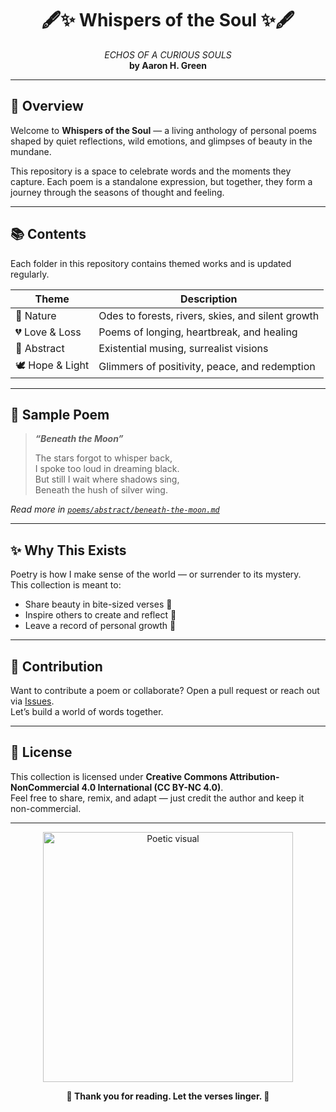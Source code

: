 <h1 align="center">🖋️✨ Whispers of the Soul ✨🖋️</h1>

<p align="center">
  <em>ECHOS OF A CURIOUS SOULS</em><br>
  <strong>by Aaron H. Green</strong>
</p>

---

## 🌸 Overview

Welcome to **Whispers of the Soul** — a living anthology of personal poems shaped by quiet reflections, wild emotions, and glimpses of beauty in the mundane.

This repository is a space to celebrate words and the moments they capture. Each poem is a standalone expression, but together, they form a journey through the seasons of thought and feeling.

---

## 📚 Contents

Each folder in this repository contains themed works and is updated regularly.

| Theme         | Description                                         |
|---------------|-----------------------------------------------------|
| 🌿 Nature      | Odes to forests, rivers, skies, and silent growth  |
| 💔 Love & Loss | Poems of longing, heartbreak, and healing          |
| 🌌 Abstract    | Existential musing, surrealist visions             |
| 🕊️ Hope & Light| Glimmers of positivity, peace, and redemption     |

---

## 🌠 Sample Poem

> **_“Beneath the Moon”_**  
>  
> The stars forgot to whisper back,  
> I spoke too loud in dreaming black.  
> But still I wait where shadows sing,  
> Beneath the hush of silver wing.  

_Read more in [`poems/abstract/beneath-the-moon.md`](./poems/abstract/beneath-the-moon.md)_

---

## ✨ Why This Exists

Poetry is how I make sense of the world — or surrender to its mystery.  
This collection is meant to:

- Share beauty in bite-sized verses 🌹  
- Inspire others to create and reflect 🌊  
- Leave a record of personal growth 📖  

---

## 🎨 Contribution

Want to contribute a poem or collaborate? Open a pull request or reach out via [Issues](https://github.com/your-username/your-repo/issues).  
Let’s build a world of words together.

---

## 📌 License

This collection is licensed under **Creative Commons Attribution-NonCommercial 4.0 International (CC BY-NC 4.0)**.  
Feel free to share, remix, and adapt — just credit the author and keep it non-commercial.

---

<p align="center">
  <img src="https://user-images.githubusercontent.com/placeholder/your-poem-image.png" alt="Poetic visual" width="400" />
</p>

<p align="center">
  <strong>🌹 Thank you for reading. Let the verses linger. 🌹</strong>
</p>
